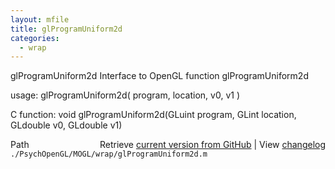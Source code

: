 ```yaml
---
layout: mfile
title: glProgramUniform2d
categories:
  - wrap
---
```


glProgramUniform2d  Interface to OpenGL function glProgramUniform2d

usage:  glProgramUniform2d\( program, location, v0, v1 \)

C function:  void glProgramUniform2d\(GLuint program, GLint location, GLdouble v0, GLdouble v1\)


<div class="code_header" style="text-align:right;">
  <span style="float:left;">Path&nbsp;&nbsp;</span> <span class="counter">Retrieve <a href=
  "https://raw.github.com/Psychtoolbox-3/Psychtoolbox-3/beta/./PsychOpenGL/MOGL/wrap/glProgramUniform2d.m">current version from GitHub</a> | View <a href=
  "https://github.com/Psychtoolbox-3/Psychtoolbox-3/commits/beta/./PsychOpenGL/MOGL/wrap/glProgramUniform2d.m">changelog</a></span>
</div>
<div class="code">
  <code>./PsychOpenGL/MOGL/wrap/glProgramUniform2d.m</code>
</div>
